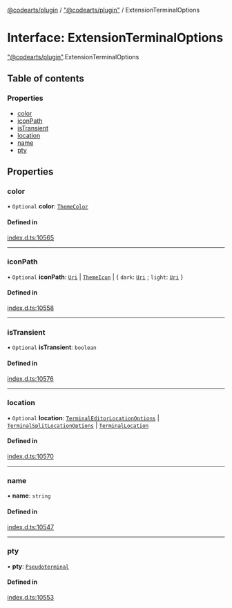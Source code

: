 [@codearts/plugin](../README.md) / ["@codearts/plugin"](../modules/_codearts_plugin_.md) / ExtensionTerminalOptions

# Interface: ExtensionTerminalOptions

["@codearts/plugin"](../modules/_codearts_plugin_.md).ExtensionTerminalOptions

## Table of contents

### Properties

- [color](codearts_plugin_.ExtensionTerminalOptions.md#color)
- [iconPath](codearts_plugin_.ExtensionTerminalOptions.md#iconpath)
- [isTransient](codearts_plugin_.ExtensionTerminalOptions.md#istransient)
- [location](codearts_plugin_.ExtensionTerminalOptions.md#location)
- [name](codearts_plugin_.ExtensionTerminalOptions.md#name)
- [pty](codearts_plugin_.ExtensionTerminalOptions.md#pty)

## Properties

### color

• `Optional` **color**: [`ThemeColor`](../classes/codearts_plugin_.ThemeColor.md)

#### Defined in

[index.d.ts:10565](https://github.com/huaweicloud/cloudide-plugin-api/blob/3b0eee8/index.d.ts#L10565)

___

### iconPath

• `Optional` **iconPath**: [`Uri`](../classes/codearts_plugin_.Uri.md) \| [`ThemeIcon`](../classes/codearts_plugin_.ThemeIcon.md) \| { `dark`: [`Uri`](../classes/codearts_plugin_.Uri.md) ; `light`: [`Uri`](../classes/codearts_plugin_.Uri.md)  }

#### Defined in

[index.d.ts:10558](https://github.com/huaweicloud/cloudide-plugin-api/blob/3b0eee8/index.d.ts#L10558)

___

### isTransient

• `Optional` **isTransient**: `boolean`

#### Defined in

[index.d.ts:10576](https://github.com/huaweicloud/cloudide-plugin-api/blob/3b0eee8/index.d.ts#L10576)

___

### location

• `Optional` **location**: [`TerminalEditorLocationOptions`](codearts_plugin_.TerminalEditorLocationOptions.md) \| [`TerminalSplitLocationOptions`](codearts_plugin_.TerminalSplitLocationOptions.md) \| [`TerminalLocation`](../enums/codearts_plugin_.TerminalLocation.md)

#### Defined in

[index.d.ts:10570](https://github.com/huaweicloud/cloudide-plugin-api/blob/3b0eee8/index.d.ts#L10570)

___

### name

• **name**: `string`

#### Defined in

[index.d.ts:10547](https://github.com/huaweicloud/cloudide-plugin-api/blob/3b0eee8/index.d.ts#L10547)

___

### pty

• **pty**: [`Pseudoterminal`](codearts_plugin_.Pseudoterminal.md)

#### Defined in

[index.d.ts:10553](https://github.com/huaweicloud/cloudide-plugin-api/blob/3b0eee8/index.d.ts#L10553)
